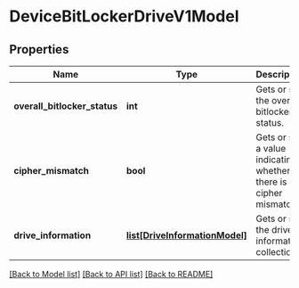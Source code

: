 # DeviceBitLockerDriveV1Model

## Properties
Name | Type | Description | Notes
------------ | ------------- | ------------- | -------------
**overall_bitlocker_status** | **int** | Gets or sets the overall bitlocker status. | [optional] 
**cipher_mismatch** | **bool** | Gets or sets a value indicating whether there is a cipher mismatch. | [optional] 
**drive_information** | [**list[DriveInformationModel]**](DriveInformationModel.md) | Gets or sets the drive information collection. | [optional] 

[[Back to Model list]](../README.md#documentation-for-models) [[Back to API list]](../README.md#documentation-for-api-endpoints) [[Back to README]](../README.md)



